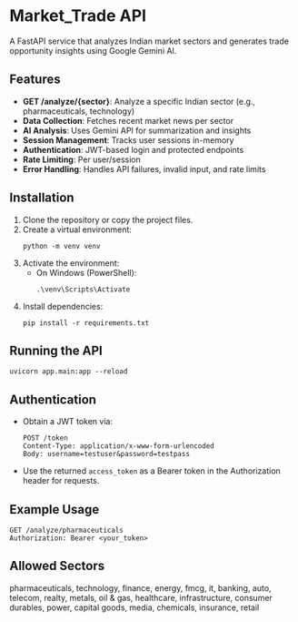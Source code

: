 # Market_Trade API

A FastAPI service that analyzes Indian market sectors and generates trade opportunity insights using Google Gemini AI.

## Features
- **GET /analyze/{sector}**: Analyze a specific Indian sector (e.g., pharmaceuticals, technology)
- **Data Collection**: Fetches recent market news per sector
- **AI Analysis**: Uses Gemini API for summarization and insights
- **Session Management**: Tracks user sessions in-memory
- **Authentication**: JWT-based login and protected endpoints
- **Rate Limiting**: Per user/session
- **Error Handling**: Handles API failures, invalid input, and rate limits

## Installation
1. Clone the repository or copy the project files.
2. Create a virtual environment:
   ```
   python -m venv venv
   ```
3. Activate the environment:
   - On Windows (PowerShell):
     ```
     .\venv\Scripts\Activate
     ```
4. Install dependencies:
   ```
   pip install -r requirements.txt
   ```

## Running the API
```
uvicorn app.main:app --reload
```

## Authentication
- Obtain a JWT token via:
  ```
  POST /token
  Content-Type: application/x-www-form-urlencoded
  Body: username=testuser&password=testpass
  ```
- Use the returned `access_token` as a Bearer token in the Authorization header for requests.

## Example Usage
```
GET /analyze/pharmaceuticals
Authorization: Bearer <your_token>
```

## Allowed Sectors
pharmaceuticals, technology, finance, energy, fmcg, it, banking, auto, telecom, realty, metals, oil & gas, healthcare, infrastructure, consumer durables, power, capital goods, media, chemicals, insurance, retail
